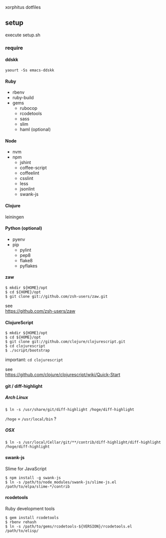 xorphitus dotfiles

## setup

execute setup.sh

### require

#### ddskk

```
yaourt -Ss emacs-ddskk
```

#### Ruby

* rbenv
* ruby-build
* gems
  * rubocop
  * rcodetools
  * sass
  * slim
  * haml (optional)

#### Node

* nvm
* npm
  * jshint
  * coffee-script
  * coffeelint
  * csslint
  * less
  * jsonlint
  * swank-js

#### Clojure

leiningen

#### Python (optional)

* pyenv
* pip
  * pylint
  * pep8
  * flake8
  * pyflakes

#### zaw

```
$ mkdir ${HOME}/opt
$ cd ${HOME}/opt
$ git clone git://github.com/zsh-users/zaw.git
```

see  
https://github.com/zsh-users/zaw

#### ClojureScript

```
$ mkdir ${HOME}/opt
$ cd ${HOME}/opt
$ git clone git://github.com/clojure/clojurescript.git
$ cd clojurescript
$ ./script/bootstrap
```

important: `cd clojurescript`

see  
https://github.com/clojure/clojurescript/wiki/Quick-Start

#### git / diff-highlight

##### Arch Linux

```
$ ln -s /usr/share/git/diff-highlight /hoge/diff-highlight
```

`/hoge` = `/usr/local/bin` ?

##### OSX

```
$ ln -s /usr/local/Cellar/git/**/contrib/diff-highlight/diff-highlight /hoge/diff-highlight
```

#### swank-js

Slime for JavaScript

```
$ npm install -g swank-js
$ ln -s /path/to/node_modules/swank-js/slime-js.el /path/to/elpa/slime-*/contrib
```

#### rcodetools

Ruby development tools

```
$ gem install rcodetools
$ rbenv rehash
$ ln -s /path/to/gems/rcodetools-${VERSION}/rcodetools.el /path/to/elisp/
```
